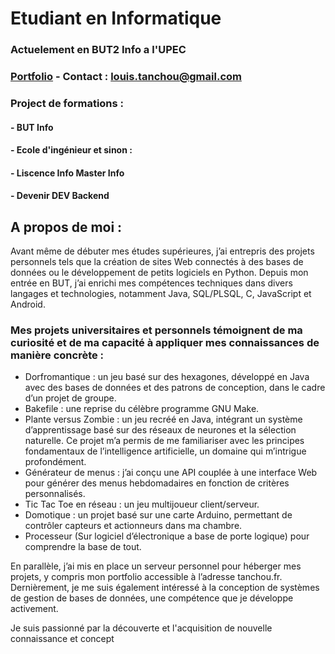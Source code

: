# Etudiant en Informatique
### Actuelement en BUT2 Info a l'UPEC

### [Portfolio](https://tanchou.fr) - Contact : louis.tanchou@gmail.com

### Project de formations :
#### - BUT Info
#### - Ecole d'ingénieur et sinon :
#### - Liscence Info Master Info
#### - Devenir DEV Backend

## A propos de moi : 
Avant même de débuter mes études supérieures, j’ai entrepris des projets personnels tels que la création de sites Web connectés à des bases de données ou le développement de petits logiciels en Python. Depuis mon entrée en BUT, j’ai enrichi mes compétences techniques dans divers langages et technologies, notamment Java, SQL/PLSQL, C, JavaScript et Android.

### Mes projets universitaires et personnels témoignent de ma curiosité et de ma capacité à appliquer mes connaissances de manière concrète :
- Dorfromantique : un jeu basé sur des hexagones, développé en Java avec des bases de données et des patrons de conception, dans le cadre d’un projet de groupe.
- Bakefile : une reprise du célèbre programme GNU Make.
- Plante versus Zombie : un jeu recréé en Java, intégrant un système d’apprentissage basé sur des réseaux de neurones et la sélection naturelle. Ce projet m’a permis de me familiariser avec les principes fondamentaux de l’intelligence artificielle, un domaine qui m’intrigue profondément.
- Générateur de menus : j’ai conçu une API couplée à une interface Web pour générer des menus hebdomadaires en fonction de critères personnalisés.
- Tic Tac Toe en réseau : un jeu multijoueur client/serveur.
- Domotique : un projet basé sur une carte Arduino, permettant de contrôler capteurs et actionneurs dans ma chambre.
- Processeur (Sur logiciel d’électronique a base de porte logique) pour comprendre la base de tout.

En parallèle, j’ai mis en place un serveur personnel pour héberger mes projets, y compris mon portfolio accessible à l’adresse tanchou.fr. Dernièrement, je me suis également intéressé à la conception de systèmes de gestion de bases de données, une compétence que je développe activement.

Je suis passionné par la découverte et l'acquisition de nouvelle connaissance et concept
